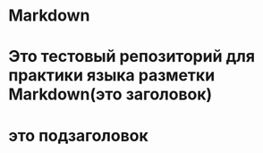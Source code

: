 # Markdown

# Это тестовый репозиторий для практики языка разметки Markdown(это заголовок)

# это подзаголовок
